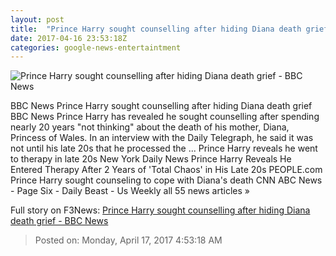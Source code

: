 ```yaml
---
layout: post
title:  "Prince Harry sought counselling after hiding Diana death grief - BBC News"
date: 2017-04-16 23:53:18Z
categories: google-news-entertaintment
---
```


![Prince Harry sought counselling after hiding Diana death grief - BBC News](https://ichef-1.bbci.co.uk/news/1024/cpsprodpb/7306/production/_95664492_harry_pa.jpg)

BBC News Prince Harry sought counselling after hiding Diana death grief BBC News Prince Harry has revealed he sought counselling after spending nearly 20 years "not thinking" about the death of his mother, Diana, Princess of Wales. In an interview with the Daily Telegraph, he said it was not until his late 20s that he processed the ... Prince Harry reveals he went to therapy in late 20s New York Daily News Prince Harry Reveals He Entered Therapy After 2 Years of 'Total Chaos' in His Late 20s PEOPLE.com Prince Harry sought counseling to cope with Diana's death CNN ABC News - Page Six - Daily Beast - Us Weekly all 55 news articles »


Full story on F3News: [Prince Harry sought counselling after hiding Diana death grief - BBC News](http://www.f3nws.com/n/edaDRE)

> Posted on: Monday, April 17, 2017 4:53:18 AM

